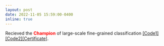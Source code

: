 ```yaml
---
layout: post
date: 2022-11-05 15:59:00-0400
inline: true
---
```


Recieved the **<font color='red'>Champion</font>** of large-scale fine-grained classification [[Code1]](https://github.com/open-mmlab/mmclassification/tree/dev-1.x/projects/fgia_accv2022_1st)[[Code2]](https://github.com/open-mmlab/mmselfsup/tree/dev-1.x/projects/fgia_accv2022_1st)[[Certificate]](../assets/certificates/accv_certificate.jpg).